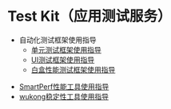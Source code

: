 <!--Kit: Test Kit-->
<!--Subsystem: Test-->
<!--Owner: @inter515-->
<!--Designer: @inter515-->
<!--Tester: @laonie666-->
<!--Adviser: @Brilliantry_Rui-->

# Test Kit（应用测试服务）<!--test-api-->
<!--Del-->
- 自动化测试框架使用指导
  - [单元测试框架使用指导](unittest-guidelines.md)
  - [UI测试框架使用指导](uitest-guidelines.md)
  - [白盒性能测试框架使用指导](perftest-guidelines.md)
<!--DelEnd-->
- [SmartPerf性能工具使用指导](smartperf-guidelines.md)
- [wukong稳定性工具使用指导](wukong-guidelines.md)
